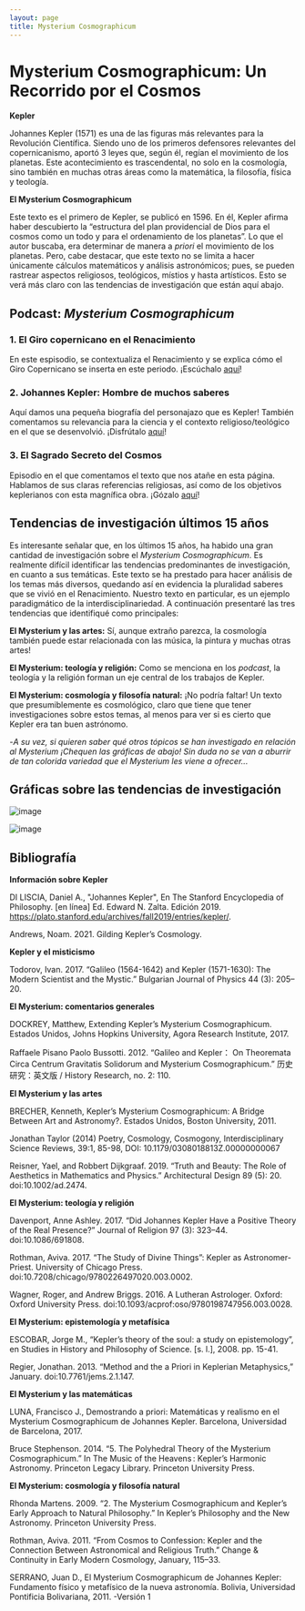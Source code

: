 ```yaml
---
layout: page
title: Mysterium Cosmographicum
---
```

# Mysterium Cosmographicum: Un Recorrido por el Cosmos

**Kepler**

Johannes Kepler (1571) es una de las figuras más relevantes para la Revolución Científica. Siendo uno de los primeros defensores relevantes del copernicanismo, 
aportó 3 leyes que, según él, regían el movimiento de los planetas. Este acontecimiento es trascendental, no solo en la cosmología, sino también en muchas otras
áreas como la matemática, la filosofía, física y teología. 

**El Mysterium Cosmographicum**

Este texto es el primero de Kepler, se publicó en 1596. En él, Kepler afirma haber descubierto la “estructura del plan providencial de Dios para el cosmos como un
todo y para el ordenamiento de los planetas”. Lo que el autor buscaba, era determinar de manera a *priori* el movimiento de los planetas. Pero, cabe destacar, que
este texto no se limita a hacer únicamente cálculos matemáticos y análisis astronómicos; pues, se pueden rastrear aspectos religiosos, teológicos, místios y hasta
artísticos. Esto se verá más claro con las tendencias de investigación que están aquí abajo. 

## Podcast: *Mysterium Cosmographicum*

### 1. El Giro copernicano en el Renacimiento

En este espisodio, se contextualiza el Renacimiento y se explica cómo el Giro Copernicano se inserta en este periodo. ¡Escúchalo [aquí](https://drive.google.com/drive/folders/1utIvYdQn2RpN9X9NJngWeFE605Y0k2y5)!

### 2. Johannes Kepler: Hombre de muchos saberes

Aquí damos una pequeña biografía del personajazo que es Kepler! También comentamos su relevancia para la ciencia y el contexto religioso/teológico en el que se desenvolvió. ¡Disfrútalo [aquí](https://drive.google.com/drive/folders/1utIvYdQn2RpN9X9NJngWeFE605Y0k2y5)!

### 3. El Sagrado Secreto del Cosmos

Episodio en el que comentamos el texto que nos atañe en esta página. Hablamos de sus claras referencias religiosas, así como de los objetivos keplerianos con esta magnífica obra. ¡Gózalo [aquí](https://drive.google.com/drive/folders/1utIvYdQn2RpN9X9NJngWeFE605Y0k2y5)!

## Tendencias de investigación últimos 15 años

Es interesante señalar que, en los últimos 15 años, ha habido una gran cantidad de investigación sobre el *Mysterium Cosmographicum*. Es realmente difícil identificar
las tendencias predominantes de investigación, en cuanto a sus temáticas. Este texto se ha prestado para hacer análisis de los temas más diversos, quedando así en 
evidencia la pluralidad saberes que se vivió en el Renacimiento. Nuestro texto en particular, es un ejemplo paradigmático de la interdisciplinariedad. A continuación 
presentaré las tres tendencias que identifiqué como principales:

**El Mysterium y las artes:** Sí, aunque extraño parezca, la cosmología también puede estar relacionada con las música, la pintura y muchas otras artes!

**El Mysterium: teología y religión:** Como se menciona en los *podcast*, la teología y la religión forman un eje central de los trabajos de Kepler.

**El Mysterium: cosmología y filosofía natural:** ¡No podría faltar! Un texto que presumiblemente es cosmológico, claro que tiene que tener investigaciones 
sobre estos temas, al menos para ver si es cierto que Kepler era tan buen astrónomo. 

-*A su vez, si quieren saber qué otros tópicos se han investigado en relación al *Mysterium* ¡Chequen 
las gráficas de abajo! Sin duda no se van a aburrir de tan colorida variedad que el Mysterium les viene a ofrecer...*

## Gráficas sobre las tendencias de investigación

![image](https://user-images.githubusercontent.com/39597903/124892315-60195880-df9f-11eb-81f9-55d497b16b7e.png)

![image](https://user-images.githubusercontent.com/39597903/124892548-95be4180-df9f-11eb-9516-18608f4c5009.png)

## Bibliografía

**Información sobre Kepler**

DI LISCIA, Daniel A., "Johannes Kepler", En The Stanford Encyclopedia of Philosophy. [en línea] Ed. Edward N. Zalta. Edición 2019.                 <https://plato.stanford.edu/archives/fall2019/entries/kepler/>.

Andrews, Noam. 2021. Gilding Kepler’s Cosmology.

**Kepler y el misticismo**

Todorov, Ivan. 2017. “Galileo (1564-1642) and Kepler (1571-1630): The Modern Scientist and the Mystic.” Bulgarian Journal of Physics 44 (3): 205–20.

**El Mysterium: comentarios generales**

DOCKREY, Matthew, Extending Kepler’s Mysterium Cosmographicum. Estados Unidos, Johns Hopkins University, Agora Research Institute, 2017. 

Raffaele Pisano Paolo Bussotti. 2012. “Galileo and Kepler： On Theoremata Circa Centrum Gravitatis Solidorum and Mysterium Cosmographicum.” 历史研究：英文版 / History Research, no. 2: 110.

**El Mysterium y las artes**

BRECHER, Kenneth, Kepler’s Mysterium Cosmographicum: A Bridge Between Art and Astronomy?. Estados Unidos, Boston University, 2011. 

Jonathan Taylor (2014) Poetry, Cosmology, Cosmogony, Interdisciplinary Science Reviews, 39:1, 85-98, DOI: 10.1179/0308018813Z.00000000067

Reisner, Yael, and Robbert Dijkgraaf. 2019. “Truth and Beauty: The Role of Aesthetics in Mathematics and Physics.” Architectural Design 89 (5): 20. doi:10.1002/ad.2474.

**El Mysterium: teología y religión**

Davenport, Anne Ashley. 2017. “Did Johannes Kepler Have a Positive Theory of the Real Presence?” Journal of Religion 97 (3): 323–44. doi:10.1086/691808.

Rothman, Aviva. 2017. “The Study of Divine Things”: Kepler as Astronomer-Priest. University of Chicago Press. doi:10.7208/chicago/9780226497020.003.0002.

Wagner, Roger, and Andrew Briggs. 2016. A Lutheran Astrologer. Oxford: Oxford University Press. doi:10.1093/acprof:oso/9780198747956.003.0028.

**El Mysterium: epistemología y metafísica**

ESCOBAR, Jorge M., “Kepler’s theory of the soul: a study on epistemology”, en Studies in History and Philosophy of Science. [s. l.], 2008. pp. 15-41.

Regier, Jonathan. 2013. “Method and the a Priori in Keplerian Metaphysics,” January. doi:10.7761/jems.2.1.147.

**El Mysterium y las matemáticas**

LUNA, Francisco J., Demostrando a priori: Matemáticas y realismo en el Mysterium Cosmographicum de Johannes Kepler. Barcelona, Universidad de Barcelona, 2017. 

Bruce Stephenson. 2014. “5. The Polyhedral Theory of the Mysterium Cosmographicum.” In The Music of the Heavens : Kepler’s Harmonic Astronomy. Princeton Legacy Library. Princeton University Press.

**El Mysterium: cosmología y filosofía natural**

Rhonda Martens. 2009. “2. The Mysterium Cosmographicum and Kepler’s Early Approach to Natural Philosophy.” In Kepler’s Philosophy and the New Astronomy. Princeton University Press.

Rothman, Aviva. 2011. “From Cosmos to Confession: Kepler and the Connection Between Astronomical and Religious Truth.” Change & Continuity in Early Modern Cosmology, January, 115–33.

SERRANO, Juan D., El Mysterium Cosmographicum de Johannes Kepler: Fundamento físico y metafísico de la nueva astronomía. Bolivia, Universidad Pontificia Bolivariana, 2011.
-Versión 1
